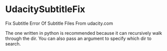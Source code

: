 # UdacitySubtitleFix
Fix Subtitle Error Of Subtitle Files From udacity.com

The one written in python is recommended because it can recursively walk through the dir. You can also pass an argument to specify which dir to search.
